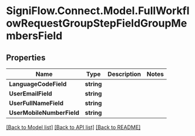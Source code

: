 
# SigniFlow.Connect.Model.FullWorkflowRequestGroupStepFieldGroupMembersField

## Properties

Name | Type | Description | Notes
------------ | ------------- | ------------- | -------------
**LanguageCodeField** | **string** |  | 
**UserEmailField** | **string** |  | 
**UserFullNameField** | **string** |  | 
**UserMobileNumberField** | **string** |  | 

[[Back to Model list]](../README.md#documentation-for-models)
[[Back to API list]](../README.md#documentation-for-api-endpoints)
[[Back to README]](../README.md)

